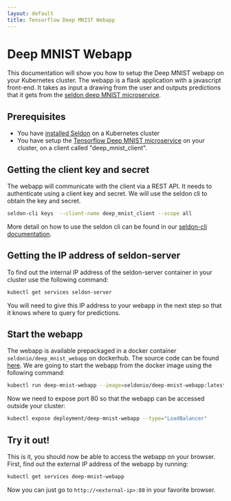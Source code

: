 ```yaml
---
layout: default
title: Tensorflow Deep MNIST Webapp
---
```


# Deep MNIST Webapp

This documentation will show you how to setup the Deep MNIST webapp on your Kubernetes cluster. The webapp is a flask application with a javascript front-end. It takes as input a drawing from the user and outputs predictions that it gets from the [seldon deep MNIST microservice](tensorflow-deep-mnist-example-docker.html).

## Prerequisites

 * You have [installed Seldon](install.html) on a Kubernetes cluster
 * You have setup the [Tensorflow Deep MNIST microservice](tensorflow-deep-mnist-example-docker.html) on your cluster, on a client called "deep_mnist_client".

## Getting the client key and secret

The webapp will communicate with the client via a REST API. It needs to authenticate using a client key and secret. We will use the seldon cli to obtain the key and secret.

```bash
seldon-cli keys  --client-name deep_mnist_client --scope all
```

More detail on how to use the seldon cli can be found in our [seldon-cli documentation](seldon-cli.html).

## Getting the IP address of seldon-server

To find out the internal IP address of the seldon-server container in your cluster use the following command:

```bash
kubectl get services seldon-server
```

You will need to give this IP address to your webapp in the next step so that it knows where to query for predictions.

## Start the webapp

The webapp is available prepackaged in a docker container ```seldonio/deep_mnist_webapp``` on dockerhub. The source code can be found [here](https://github.com/SeldonIO/deep-mnist-webapp). We are going to start the webapp from  the docker image using the following command:

```bash
kubectl run deep-mnist-webapp --image=seldonio/deep-mnist-webapp:latest --port=80 --command -- "/run_webapp.sh" "<seldon-server-ip>" "<key>" "<secret>"
```

Now we need to expose port 80 so that the webapp can be accessed outside your cluster:

```bash
kubectl expose deployment/deep-mnist-webapp --type="LoadBalancer"
```

## Try it out!

This is it, you should now be able to access the webapp on your browser. First, find out the external IP address of the webapp by running:

```bash
kubectl get services deep-mnist-webapp
```

Now you can just go to ```http://<external-ip>:80``` in your favorite browser.

